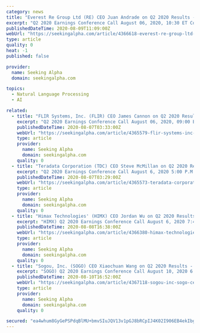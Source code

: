 ```yaml
---
category: news
title: "Everest Re Group Ltd (RE) CEO Juan Andrade on Q2 2020 Results - Earnings Call Transcript"
excerpt: "Q2 2020 Earnings Conference Call August 06, 2020, 10:30 ET Company Participants Jon Levenson - Head, IR Juan Andrade - President, CEO & Director Craig Howie - EVP, CFO & Treasurer John Doucette - EVP,"
publishedDateTime: 2020-08-09T11:09:00Z
webUrl: "https://seekingalpha.com/article/4366618-everest-re-group-ltd-re-ceo-juan-andrade-on-q2-2020-results-earnings-call-transcript"
type: article
quality: 0
heat: -1
published: false

provider:
  name: Seeking Alpha
  domain: seekingalpha.com

topics:
  - Natural Language Processing
  - AI

related:
  - title: "FLIR Systems, Inc. (FLIR) CEO James Cannon on Q2 2020 Results - Earnings Call Transcript"
    excerpt: "Q2 2020 Earnings Conference Call August 06, 2020, 09:00 ET Company Participants Lasse Glassen - ADDO Investor Relations James Cannon - President, CEO & Director Carol Lowe - CFO & EVP Conference Call Participants Peter Arment - Robert W."
    publishedDateTime: 2020-08-07T03:33:00Z
    webUrl: "https://seekingalpha.com/article/4365579-flir-systems-inc-flir-ceo-james-cannon-on-q2-2020-results-earnings-call-transcript"
    type: article
    provider:
      name: Seeking Alpha
      domain: seekingalpha.com
    quality: 0
  - title: "Teradata Corporation (TDC) CEO Steve McMillan on Q2 2020 Results - Earnings Call Transcript"
    excerpt: "Q2 2020 Earnings Conference Call August 6, 2020 5:00 P.M. ET Company Participants Nabil Elsheshai - Senior Vice President, Corporate Development and Investor Relations Steve McMillan - President and Chief Executive Officer Mark Culhane - Chief Financial Officer Conference Call Participants Katy Huberty - Morgan Stanley Presentation Operator Good afternoon."
    publishedDateTime: 2020-08-07T03:29:00Z
    webUrl: "https://seekingalpha.com/article/4365573-teradata-corporation-tdc-ceo-steve-mcmillan-on-q2-2020-results-earnings-call-transcript"
    type: article
    provider:
      name: Seeking Alpha
      domain: seekingalpha.com
    quality: 0
  - title: "Himax Technologies' (HIMX) CEO Jordan Wu on Q2 2020 Results - Earnings Call Transcript"
    excerpt: "HIMX) Q2 2020 Earnings Conference Call August 6, 2020 7:45 AM ET Company Participants Mark Schwalenberg – Senior Vice President-MZ Group Eric Li – Chief Investor Relations and Public Relations Officer Jordan Wu – President and Chief Executive Officer Conference Call Participants Tristan Gerra – Baird Jerry Su – Credit Suisse Presentation Operator Hello,"
    publishedDateTime: 2020-08-08T16:38:00Z
    webUrl: "https://seekingalpha.com/article/4366380-himax-technologies-himx-ceo-jordan-wu-on-q2-2020-results-earnings-call-transcript"
    type: article
    provider:
      name: Seeking Alpha
      domain: seekingalpha.com
    quality: 0
  - title: "Sogou, Inc. (SOGO) CEO Xiaochuan Wang on Q2 2020 Results - Earnings Call Transcript"
    excerpt: "SOGO) Q2 2020 Earnings Conference Call August 10, 2020 6:30 AM ET Company Participants Jessie Zheng – Investor Relations Xiaochuan Wang – Chief Executive Officer Fion Zhou – Chief Financial Officer Conference Call Participants Presentation Operator Ladies and gentlemen,"
    publishedDateTime: 2020-08-10T16:52:00Z
    webUrl: "https://seekingalpha.com/article/4367118-sogou-inc-sogo-ceo-xiaochuan-wang-on-q2-2020-results-earnings-call-transcript"
    type: article
    provider:
      name: Seeking Alpha
      domain: seekingalpha.com
    quality: 0

secured: "ea4whum8GyGePSPdqBlMU+bmvSIuJQV13v1pGJ8bRCpIJ4K02I906EB4ekIbgI2HOjMmZB14DQCCUJ06/rIScM1dA0S7NkQ/ctjSUCF9Hn1K45mKvSbwiloKJww7NYF/ON/g2PA98yvQHQ4EmGz/rFsQuHyEFQ1pJtNc4/Bdkhb5oTQsvwFNPq0gtoklqXPln+mZo1p+OW5X1oWJQrvlOQTdvR45AXUGwHyGiKHOaXDdRKmO6T6r2EO3d87R7KDqT0op4lOydWwu7aj9MgSZAIIlRl4QO3hcV573FahvbzMEOZXw0UeoFN9jlAFf1qvxazw0HmjUb8mJUqG4T+RvgA==;7NjuUZtvlTZpZgim2aVUNQ=="
---
```



